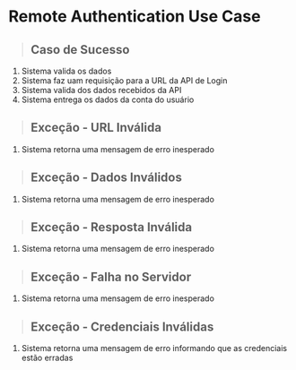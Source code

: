 # Remote Authentication Use Case

> ## Caso de Sucesso
1. Sistema valida os dados
2. Sistema faz uam requisição para a URL da API de Login
3. Sistema valida dos dados recebidos da API
4. Sistema entrega os dados da conta do usuário

> ## Exceção - URL Inválida
1. Sistema retorna uma mensagem de erro inesperado

> ## Exceção - Dados Inválidos
1. Sistema retorna uma mensagem de erro inesperado

> ## Exceção - Resposta Inválida
1. Sistema retorna uma mensagem de erro inesperado

> ## Exceção - Falha no Servidor
1. Sistema retorna uma mensagem de erro inesperado

> ## Exceção - Credenciais Inválidas
1. Sistema retorna uma mensagem de erro informando que as credenciais estão erradas
